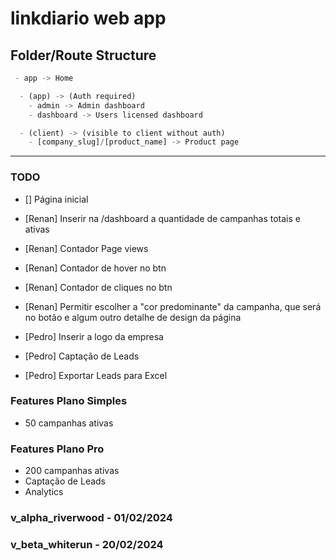 # linkdiario web app

## Folder/Route Structure 
```ts
 - app -> Home

  - (app) -> (Auth required)
    - admin -> Admin dashboard
    - dashboard -> Users licensed dashboard

  - (client) -> (visible to client without auth)
    - [company_slug]/[product_name] -> Product page
```
---

### TODO 
 <!-- - Adicionar na criação/update da campanha a opção de agendar a publicação -->
 - [] Página inicial

 - [Renan] Inserir na /dashboard a quantidade de campanhas totais e ativas
 - [Renan] Contador Page views
 - [Renan] Contador de hover no btn
 - [Renan] Contador de cliques no btn
 - [Renan] Permitir escolher a "cor predominante" da campanha, que será no botão e algum outro detalhe de design da página
 - [Pedro] Inserir a logo da empresa
 - [Pedro] Captação de Leads
 - [Pedro] Exportar Leads para Excel
 
 ### Features Plano Simples
 - 50 campanhas ativas
 
 ### Features Plano Pro
 - 200 campanhas ativas 
 - Captação de Leads
 - Analytics

### v_alpha_riverwood - 01/02/2024
### v_beta_whiterun   - 20/02/2024